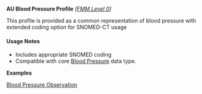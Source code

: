 **AU Blood Pressure Profile** *[[FMM Level 0](guidance.html)]*

This profile is provided as a common representation of blood pressure with extended coding option for SNOMED-CT usage

#### Usage Notes
* Includes appropriate SNOMED coding
* Compatible with core [Blood Pressure](http://hl7.org/fhir/StructureDefinition/bp) data type.

**Examples**

[Blood Pressure Observation](Observation-bloodpressure-example0.html)
